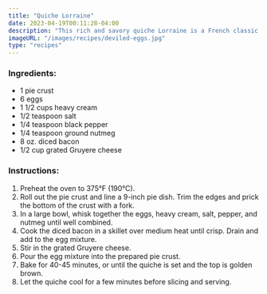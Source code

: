 ```yaml
---
title: "Quiche Lorraine"
date: 2023-04-19T00:11:28-04:00
description: "This rich and savory quiche Lorraine is a French classic. Made with a flaky pie crust, eggs, cream, crispy bacon, and grated Gruyere cheese, this dish is perfect for brunch, lunch or dinner. Serve it warm or at room temperature for a delicious and satisfying meal!"
imageURL: "/images/recipes/deviled-eggs.jpg"
type: "recipes"
---
```


### Ingredients:

- 1 pie crust
- 6 eggs
- 1 1/2 cups heavy cream
- 1/2 teaspoon salt
- 1/4 teaspoon black pepper
- 1/4 teaspoon ground nutmeg
- 8 oz. diced bacon
- 1/2 cup grated Gruyere cheese

### Instructions:

1. Preheat the oven to 375°F (190°C).
1. Roll out the pie crust and line a 9-inch pie dish. Trim the edges and prick the bottom of the crust with a fork.
1. In a large bowl, whisk together the eggs, heavy cream, salt, pepper, and nutmeg until well combined.
1. Cook the diced bacon in a skillet over medium heat until crisp. Drain and add to the egg mixture.
1. Stir in the grated Gruyere cheese.
1. Pour the egg mixture into the prepared pie crust.
1. Bake for 40-45 minutes, or until the quiche is set and the top is golden brown.
1. Let the quiche cool for a few minutes before slicing and serving.